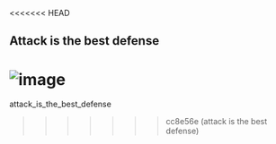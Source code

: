 <<<<<<< HEAD
## Attack is the best defense

![image](https://user-images.githubusercontent.com/32038582/218062420-54060ec2-a793-4c14-a079-c2f7bbb72de4.png)
=======
attack_is_the_best_defense
>>>>>>> cc8e56e (attack is the best defense)
